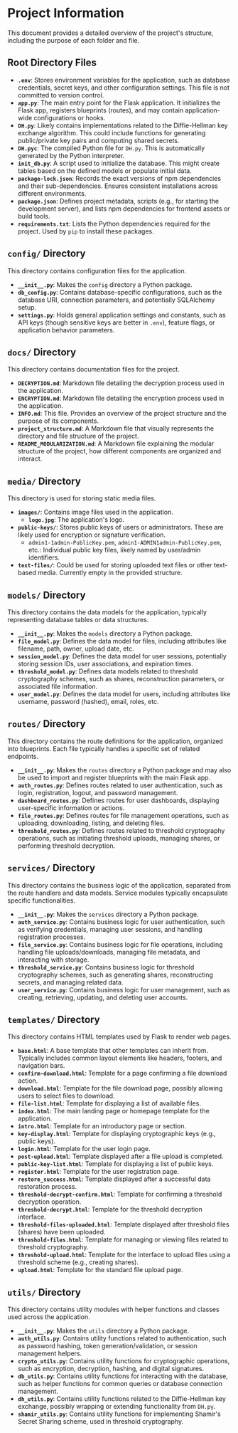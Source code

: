# Project Information

This document provides a detailed overview of the project's structure, including the purpose of each folder and file.

## Root Directory Files

- **`.env`**: Stores environment variables for the application, such as database credentials, secret keys, and other configuration settings. This file is not committed to version control.
- **`app.py`**: The main entry point for the Flask application. It initializes the Flask app, registers blueprints (routes), and may contain application-wide configurations or hooks.
- **`DH.py`**: Likely contains implementations related to the Diffie-Hellman key exchange algorithm. This could include functions for generating public/private key pairs and computing shared secrets.
- **`DH.pyc`**: The compiled Python file for `DH.py`. This is automatically generated by the Python interpreter.
- **`init_db.py`**: A script used to initialize the database. This might create tables based on the defined models or populate initial data.
- **`package-lock.json`**: Records the exact versions of npm dependencies and their sub-dependencies. Ensures consistent installations across different environments.
- **`package.json`**: Defines project metadata, scripts (e.g., for starting the development server), and lists npm dependencies for frontend assets or build tools.
- **`requirements.txt`**: Lists the Python dependencies required for the project. Used by `pip` to install these packages.

## `config/` Directory

This directory contains configuration files for the application.

- **`__init__.py`**: Makes the `config` directory a Python package.
- **`db_config.py`**: Contains database-specific configurations, such as the database URI, connection parameters, and potentially SQLAlchemy setup.
- **`settings.py`**: Holds general application settings and constants, such as API keys (though sensitive keys are better in `.env`), feature flags, or application behavior parameters.

## `docs/` Directory

This directory contains documentation files for the project.

- **`DECRYPTION.md`**: Markdown file detailing the decryption process used in the application.
- **`ENCRYPTION.md`**: Markdown file detailing the encryption process used in the application.
- **`INFO.md`**: This file. Provides an overview of the project structure and the purpose of its components.
- **`project_structure.md`**: A Markdown file that visually represents the directory and file structure of the project.
- **`README_MODULARIZATION.md`**: A Markdown file explaining the modular structure of the project, how different components are organized and interact.

## `media/` Directory

This directory is used for storing static media files.

- **`images/`**: Contains image files used in the application.
    - **`logo.jpg`**: The application's logo.
- **`public-keys/`**: Stores public keys of users or administrators. These are likely used for encryption or signature verification.
    - `admin1-1admin-PublicKey.pem`, `admin1-ADMIN1admin-PublicKey.pem`, etc.: Individual public key files, likely named by user/admin identifiers.
- **`text-files/`**: Could be used for storing uploaded text files or other text-based media. Currently empty in the provided structure.

## `models/` Directory

This directory contains the data models for the application, typically representing database tables or data structures.

- **`__init__.py`**: Makes the `models` directory a Python package.
- **`file_model.py`**: Defines the data model for files, including attributes like filename, path, owner, upload date, etc.
- **`session_model.py`**: Defines the data model for user sessions, potentially storing session IDs, user associations, and expiration times.
- **`threshold_model.py`**: Defines data models related to threshold cryptography schemes, such as shares, reconstruction parameters, or associated file information.
- **`user_model.py`**: Defines the data model for users, including attributes like username, password (hashed), email, roles, etc.

## `routes/` Directory

This directory contains the route definitions for the application, organized into blueprints. Each file typically handles a specific set of related endpoints.

- **`__init__.py`**: Makes the `routes` directory a Python package and may also be used to import and register blueprints with the main Flask app.
- **`auth_routes.py`**: Defines routes related to user authentication, such as login, registration, logout, and password management.
- **`dashboard_routes.py`**: Defines routes for user dashboards, displaying user-specific information or actions.
- **`file_routes.py`**: Defines routes for file management operations, such as uploading, downloading, listing, and deleting files.
- **`threshold_routes.py`**: Defines routes related to threshold cryptography operations, such as initiating threshold uploads, managing shares, or performing threshold decryption.

## `services/` Directory

This directory contains the business logic of the application, separated from the route handlers and data models. Service modules typically encapsulate specific functionalities.

- **`__init__.py`**: Makes the `services` directory a Python package.
- **`auth_service.py`**: Contains business logic for user authentication, such as verifying credentials, managing user sessions, and handling registration processes.
- **`file_service.py`**: Contains business logic for file operations, including handling file uploads/downloads, managing file metadata, and interacting with storage.
- **`threshold_service.py`**: Contains business logic for threshold cryptography schemes, such as generating shares, reconstructing secrets, and managing related data.
- **`user_service.py`**: Contains business logic for user management, such as creating, retrieving, updating, and deleting user accounts.

## `templates/` Directory

This directory contains HTML templates used by Flask to render web pages.

- **`base.html`**: A base template that other templates can inherit from. Typically includes common layout elements like headers, footers, and navigation bars.
- **`confirm-download.html`**: Template for a page confirming a file download action.
- **`download.html`**: Template for the file download page, possibly allowing users to select files to download.
- **`file-list.html`**: Template for displaying a list of available files.
- **`index.html`**: The main landing page or homepage template for the application.
- **`intro.html`**: Template for an introductory page or section.
- **`key-display.html`**: Template for displaying cryptographic keys (e.g., public keys).
- **`login.html`**: Template for the user login page.
- **`post-upload.html`**: Template displayed after a file upload is completed.
- **`public-key-list.html`**: Template for displaying a list of public keys.
- **`register.html`**: Template for the user registration page.
- **`restore_success.html`**: Template displayed after a successful data restoration process.
- **`threshold-decrypt-confirm.html`**: Template for confirming a threshold decryption operation.
- **`threshold-decrypt.html`**: Template for the threshold decryption interface.
- **`threshold-files-uploaded.html`**: Template displayed after threshold files (shares) have been uploaded.
- **`threshold-files.html`**: Template for managing or viewing files related to threshold cryptography.
- **`threshold-upload.html`**: Template for the interface to upload files using a threshold scheme (e.g., creating shares).
- **`upload.html`**: Template for the standard file upload page.

## `utils/` Directory

This directory contains utility modules with helper functions and classes used across the application.

- **`__init__.py`**: Makes the `utils` directory a Python package.
- **`auth_utils.py`**: Contains utility functions related to authentication, such as password hashing, token generation/validation, or session management helpers.
- **`crypto_utils.py`**: Contains utility functions for cryptographic operations, such as encryption, decryption, hashing, and digital signatures.
- **`db_utils.py`**: Contains utility functions for interacting with the database, such as helper functions for common queries or database connection management.
- **`dh_utils.py`**: Contains utility functions related to the Diffie-Hellman key exchange, possibly wrapping or extending functionality from `DH.py`.
- **`shamir_utils.py`**: Contains utility functions for implementing Shamir's Secret Sharing scheme, used in threshold cryptography.
